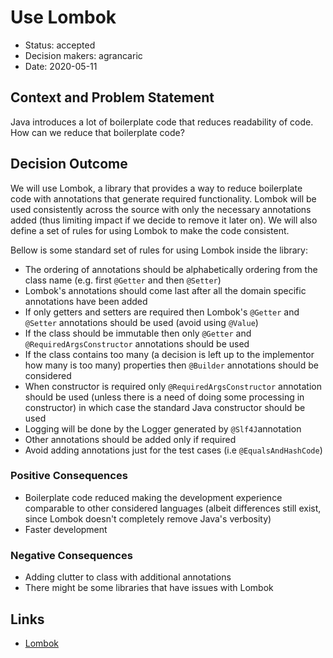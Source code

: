 # Use Lombok

- Status: accepted
- Decision makers: agrancaric
- Date: 2020-05-11

## Context and Problem Statement

Java introduces a lot of boilerplate code that reduces readability of code. How can we reduce that boilerplate code?

## Decision Outcome

We will use Lombok, a library that provides a way to reduce boilerplate code with annotations that generate required functionality. Lombok will be used consistently across the source with only the necessary
annotations added (thus limiting impact if we decide to remove it later on). We will also define a set of rules for using Lombok to make the code consistent.

Bellow is some standard set of rules for using Lombok inside the library:

- The ordering of annotations should be alphabetically ordering from the class name (e.g. first `@Getter` and then `@Setter`)
- Lombok's annotations should come last after all the domain specific annotations have been added
- If only getters and setters are required then Lombok's `@Getter` and `@Setter` annotations should be used (avoid using `@Value`)
- If the class should be immutable then only `@Getter` and `@RequiredArgsConstructor` annotations should be used
- If the class contains too many (a decision is left up to the implementor how many is too many) properties then `@Builder` annotations should be considered
- When constructor is required only `@RequiredArgsConstructor` annotation should be used (unless there is a need of doing some processing in constructor)
  in which case the standard Java constructor should be used
- Logging will be done by the Logger generated by `@Slf4J`annotation
- Other annotations should be added only if required
- Avoid adding annotations just for the test cases (i.e `@EqualsAndHashCode`)

### Positive Consequences

- Boilerplate code reduced making the development experience comparable to other considered languages (albeit differences still exist, since Lombok doesn't completely remove Java's verbosity)
- Faster development

### Negative Consequences

- Adding clutter to class with additional annotations
- There might be some libraries that have issues with Lombok

## Links

- [Lombok](https://projectlombok.org/)
